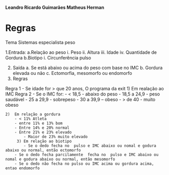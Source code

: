 **Leandro Ricardo Guimarães
Matheus Herman**

# Regras

Tema Sistemas especialista peso

1.Entrada:
	a.Relação ao peso
		i.	Peso 
		ii.	Altura
		iii.	Idade
		iv.	Quantidade de Gordura
	b.Biotipo
		i.	Circunferência pulso

2.	Saída
	a.	Se está abaixo ou acima do peso com base no IMC
	b.	Gordura elevada ou não
	c.	Ectomorfia, mesomorfo ou endomorfo
3.	Regras

Regra 1 -  Se idade for > que 20 anos,  O programa da exit
	1)	Em realação ao IMC 
		Regra 2 - Se o IMC for:
	   	-  < 18,5 - abaixo do peso
		-  18,5 a 24,9 - peso saudável
		- 25 a 29,9 - sobrepeso
		- 30 a 39,9 – obeso
		- > de 40 - muito obeso 

	2)	Em relação a gordura 
		- < 11% Atleta
		- entre 11% e 13% bom
		- Entre 14% e 20% normal
		- Entre 21% e 23% elevado
			- Maior de 23% muito elevado
         3) Em relação ao biotipo
      		- Se o dedo fecha no  pulso e IMC abaixo ou nomal e godura abaixo ou normal, então ectomorfo
		- Se o dedo fecha parcilamente  fecha no  pulso e IMC abaixo ou nomal e godura abaixo ou normal, então mesomorfo
		- Se o dedo não fecha no pulso ou IMC acima ou gordura acima, entao endomorfo
